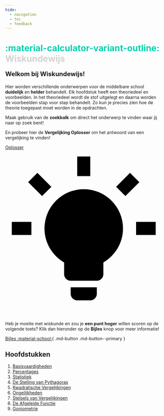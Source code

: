 ```yaml
---
hide:
  - navigation
  - toc
  - feedback
---
```


# **<span style="color: #00d1ae;">:material-calculator-variant-outline:</span>** **<span style="color: #D3D3D3;">Wiskundewijs</span>**

**<p style="text-align: left;font-size:20px;">Welkom bij Wiskundewijs!</p>**

Hier worden verschillende onderwerpen voor de middelbare school **duidelijk** en **helder** behandelt. Elk hoofdstuk heeft een theoriedeel en voorbeelden. In het theoriedeel wordt de stof uitgelegt en daarna worden de voorbeelden stap voor stap behandelt. Zo kun je precies zien hoe de theorie toegepast moet worden in de opdrachten.

Maak gebruik van de **zoekbalk** om direct het onderwerp te vinden waar jij naar op zoek bent!

En probeer hier de **Vergelijking Oplosser** om het antwoord van een vergelijking te vinden!
<p><a class="md-button md-button--primary" href="oplosser/">Oplosser <span class="twemoji"><svg xmlns="http://www.w3.org/2000/svg" viewBox="0 0 24 24"><path d="M12 6a6 6 0 0 1 6 6c0 2.22-1.21 4.16-3 5.2V19a1 1 0 0 1-1 1h-4a1 1 0 0 1-1-1v-1.8c-1.79-1.04-3-2.98-3-5.2a6 6 0 0 1 6-6m2 15v1a1 1 0 0 1-1 1h-2a1 1 0 0 1-1-1v-1h4m6-10h3v2h-3v-2M1 11h3v2H1v-2M13 1v3h-2V1h2M4.92 3.5l2.13 2.14-1.42 1.41L3.5 4.93 4.92 3.5m12.03 2.13 2.12-2.13 1.43 1.43-2.13 2.12-1.42-1.42Z"/></svg></span></a></p>

<br>

Heb je moeite met wiskunde en zou je **een punt hoger** willen scoren op de volgende toets? Klik dan hieronder op de **Bijles** knop voor meer informatie!

[Bijles :material-school:](bijles.md){ .md-button .md-button--primary }

## Hoofdstukken
1. [Basisvaardigheden](basisvaardigheden.md)
2. [Percentages](percentages.md)
2. [Statistiek](statistiek.md)
3. [De Stelling van Pythagoras](pythagoras.md)
4. [Kwadratische Vergelijkingen](kwadratische_vergelijkingen.md)
5. [Ongelijkheden](ongelijkheden.md)
6. [Stelsels van Vergelijkingen](stelsels_van_vergelijkingen.md)
6. [De Afgeleide Functie](afgeleide.md)
7. [Goniometrie](goniometrie.md)


<!-- ## Mogelijke Opties
- **Afgeleides nemen:** $\phantom{.} \textrm{diff}(f(x)) \Longrightarrow \textrm{diff(x^2 + 3x + 1)} = 2x + 3$ <br><br>

- **Integreren:** 
    + **Primitieve:** $\phantom{.} \textrm{integrate}(f(x)) \Longrightarrow \textrm{integrate(x^2)} = \dfrac{x^3}{3} + C$
    + **Bepaalde integraal:** $\phantom{.} \textrm{integrate}(f(x), (x, a, b)) \Longrightarrow \textrm{integrate(x^2, (x, 0, 1))} = \int_0^1 x^2 \, dx = \dfrac{1}{3}$ <br> $\phantom{mmmmmmmm.} \Longrightarrow$ De losse $x$ is hier de integratievariabele (dus de $x$ in $dx$) <br> $\phantom{mmmmmmmm.} \Longrightarrow$ $a$ en $b$ zijn hier de begin- en eindgrenzen van de integraal. 

## Mogelijke Functies
- **Machten:** $\phantom{.} \textrm{x^n  of  x**n} \quad \Longrightarrow \quad \textrm{x^2} = x^2 \ \ \textrm{ of } \ \ \textrm{x**2} = x^2 \phantom{.}$ (allebei goed, kies wat je liever gebruikt) <br><br>

- **Wortels:**
    + $\textrm{sqrt(x)} = \sqrt{x}; \phantom{m} \quad \Longrightarrow \quad \textrm{sqrt(4)} = \sqrt{4} = 2$
    + $\textrm{cbrt(x)} = \sqrt[3]{x}; \phantom{m} \quad \Longrightarrow \quad \textrm{cbrt(8)} = \sqrt[3]{8} = 2$
    + $\textrm{root(x, n)} = \sqrt[n]{x}; \quad \Longrightarrow \quad \textrm{root(16, 4)} = \sqrt[4]{16} = 2$ <br><br>

- **Goniometrische Functies:**
    + $\textrm{sin(x)}$ met inverse $\textrm{asin(x)} = \sin^{-1}(x)$
    + $\textrm{cos(x)}$ met inverse $\textrm{acos(x)} = \cos^{-1}(x)$
    + $\textrm{tan(x)}$ met inverse $\textrm{atan(x)} = \tan^{-1}(x)$ <br><br>

- **Absolute Waarde:** $\phantom{.} \textrm{|x|  of  abs(x)} \quad \Longrightarrow \quad \textrm{|-2|} = 2 \ \ \textrm{ of } \ \ \textrm{abs(-2)} = 2 \phantom{.}$ (allebei goed, kies wat je liever gebruikt) <br><br>

- **Exponententieel:** $\phantom{.} \textrm{e^x  of  exp(x)} \quad \Longrightarrow \quad \textrm{e^(2x)} = e^{2x} \ \ \textrm{ of } \ \ \textrm{exp(2x)} = e^{2x} \phantom{.}$ (allebei goed, kies wat je liever gebruikt) <br><br>

- **Logaritmes:** 
    + **Grondgetal e:** $\phantom{.} \textrm{ln(x)} \phantom{mmmm} \quad \Longrightarrow \quad \textrm{ln(e^4)} = \ln(e^4) = 4$
    + **Grondgetal 10:** $\phantom{.} \textrm{log(x)} \phantom{mmm} \quad \Longrightarrow \quad \textrm{log(100)} = \ ^{10} \! \log(100) = 2$
    + **Ander Grondgetal:** $\phantom{.} \textrm{log(x, n)} \phantom{.} \quad \Longrightarrow \quad \textrm{log(8, 2)} = \ ^{2} \! \log(8) = 3$ -->